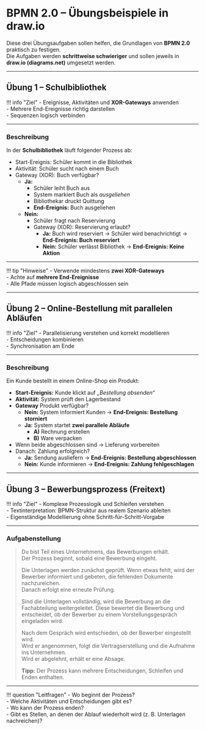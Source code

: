 # BPMN 2.0 – Übungsbeispiele in draw.io

Diese drei Übungsaufgaben sollen helfen, die Grundlagen von **BPMN 2.0** praktisch zu festigen.  
Die Aufgaben werden **schrittweise schwieriger** und sollen jeweils in **draw.io (diagrams.net)** umgesetzt werden.  

---

## Übung 1 – Schulbibliothek

!!! info "Ziel"
    - Ereignisse, Aktivitäten und **XOR-Gateways** anwenden  
    - Mehrere End-Ereignisse richtig darstellen  
    - Sequenzen logisch verbinden  
 

---

### Beschreibung

In der **Schulbibliothek** läuft folgender Prozess ab:

- Start-Ereignis: Schüler kommt in die Bibliothek  
- Aktivität: Schüler sucht nach einem Buch  
- Gateway (XOR): Buch verfügbar?  
  - **Ja:**  
    - Schüler leiht Buch aus  
    - System markiert Buch als *ausgeliehen*  
    - Bibliothekar druckt Quittung  
    - **End-Ereignis:** Buch ausgeliehen  
  - **Nein:**  
    - Schüler fragt nach Reservierung  
    - Gateway (XOR): Reservierung erlaubt?  
      - **Ja:** Buch wird reserviert → Schüler wird benachrichtigt → **End-Ereignis: Buch reserviert**  
      - **Nein:** Schüler verlässt Bibliothek → **End-Ereignis: Keine Aktion**

---

!!! tip "Hinweise"
    - Verwende mindestens **zwei XOR-Gateways**  
    - Achte auf **mehrere End-Ereignisse**  
    - Alle Pfade müssen logisch abgeschlossen sein  

---

## Übung 2 – Online-Bestellung mit parallelen Abläufen

!!! info "Ziel"
    - Parallelisierung verstehen und korrekt modellieren  
    - Entscheidungen kombinieren  
    - Synchronisation am Ende  

---

### Beschreibung

Ein Kunde bestellt in einem Online-Shop ein Produkt:

- **Start-Ereignis:** Kunde klickt auf *„Bestellung absenden“*  
- **Aktivität:** System prüft den Lagerbestand  
- **Gateway** Produkt verfügbar?  
  - **Nein:** System informiert Kunden → **End-Ereignis: Bestellung storniert**  
  - **Ja:** System startet **zwei parallele Abläufe**  
    - **A)** Rechnung erstellen  
    - **B)** Ware verpacken  
- Wenn beide abgeschlossen sind → Lieferung vorbereiten  
- Danach: Zahlung erfolgreich?  
  - **Ja:** Sendung ausliefern → **End-Ereignis: Bestellung abgeschlossen**  
  - **Nein:** Kunde informieren → **End-Ereignis: Zahlung fehlgeschlagen** 

---

## Übung 3 – Bewerbungsprozess (Freitext)

!!! info "Ziel"
    - Komplexe Prozesslogik und Schleifen verstehen  
    - Textinterpretation: BPMN-Struktur aus realem Szenario ableiten  
    - Eigenständige Modellierung ohne Schritt-für-Schritt-Vorgabe  

---

### Aufgabenstellung

> Du bist Teil eines Unternehmens, das Bewerbungen erhält.  
> Der Prozess beginnt, sobald eine Bewerbung eingeht.  
>  
> Die Unterlagen werden zunächst geprüft. Wenn etwas fehlt, wird der Bewerber informiert und gebeten, die fehlenden Dokumente nachzureichen.  
> Danach erfolgt eine erneute Prüfung.  
>  
> Sind die Unterlagen vollständig, wird die Bewerbung an die Fachabteilung weitergeleitet. Diese bewertet die Bewerbung und entscheidet, ob der Bewerber zu einem Vorstellungsgespräch eingeladen wird.  
>  
> Nach dem Gespräch wird entschieden, ob der Bewerber eingestellt wird.  
> Wird er angenommen, folgt die Vertragserstellung und die Aufnahme ins Unternehmen.  
> Wird er abgelehnt, erhält er eine Absage.  
>  
> **Tipp:** Der Prozess kann mehrere Entscheidungen, Schleifen und Enden enthalten.

---

!!! question "Leitfragen"
    - Wo beginnt der Prozess?  
    - Welche Aktivitäten und Entscheidungen gibt es?  
    - Wo kann der Prozess enden?  
    - Gibt es Stellen, an denen der Ablauf wiederholt wird (z. B. Unterlagen nachreichen)?  
